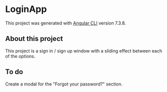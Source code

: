 # LoginApp

This project was generated with [Angular CLI](https://github.com/angular/angular-cli) version 7.3.8.

## About this project

This project is a sign in / sign up window with a sliding effect between each of the options.

## To do

Create a modal for the "Forgot your password?" section.